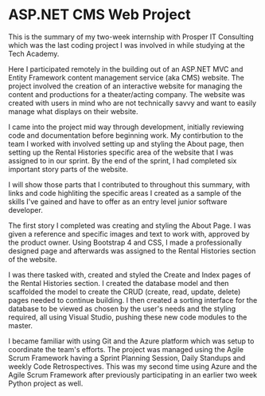 # ASP.NET CMS Web Project
 
This is the summary of my two-week internship with Prosper IT Consulting which was the last coding project I was involved in while studying at the Tech Academy. 

Here I participated remotely in the building out of an ASP.NET MVC and Entity Framework content management service (aka CMS) website. 
The project involved the creation of an interactive website for managing the content and productions for a theater/acting company.
The website was created with users in mind who are not technically savvy and want to easily manage what displays on their website.

 I came into the project mid way through development, initially reviewing code and documentation before beginning work. My contirbution to the team I worked with involved setting up and styling the About page, then setting up the Rental Histories specific area of the website that I was assigned to in our sprint. By the end of the sprint, I had completed six important story parts of the website. 
 
 I will show those parts that I contributed to throughout this summary, with links and code highliting the specific areas I created as a sample of the skills I've gained and have to offer as an entry level junior software developer.
 
 The first story I completed was creating and styling the About Page. I was given a reference and specific images and text to work with, approved by the product owner. Using Bootstrap 4 and CSS, I made a professionally designed page and afterwards was assigned to the Rental Histories section of the website. 
 
 I was there tasked with, created and styled the Create and Index pages of the Rental Histories section. 
 I created the database model and then scaffolded the model to create the CRUD (create, read, update, delete) pages needed to continue building. I then created a sorting interface for the database to be viewed as chosen by the user's needs and the styling required, all using Visual Studio, pushing these new code modules to the master. 
 
 I became familiar with using Git and the Azure platform which was setup to coordinate the team's efforts. The project was managed using the Agile Scrum Framework having a Sprint Planning Session, Daily Standups and weekly Code Retrospectives. This was my second time using Azure and the Agile Scrum Framework after previously participating in an earlier two week Python project as well. 
